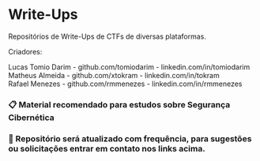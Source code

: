 # Write-Ups

Repositórios de Write-Ups de CTFs de diversas plataformas.

Criadores:

Lucas Tomio Darim - github.com/tomiodarim   - linkedin.com/in/tomiodarim <br>
Matheus Almeida   - github.com/xtokram      - linkedin.com/in/tokram     <br>
Rafael Menezes    - github.com/rmmenezes    - linkedin.com/in/rmmenezes  <br>


### 📋 Material recomendado para estudos sobre Segurança Cibernética <br>
### 🔧 Repositório será atualizado com frequência, para sugestões ou solicitações entrar em contato nos links acima.


